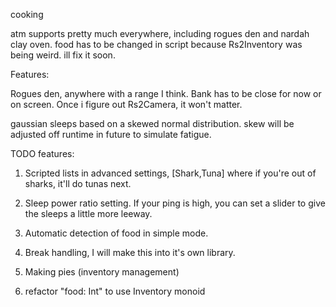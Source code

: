 cooking

atm supports pretty much everywhere, including rogues den and nardah clay oven. food has to be changed in script because Rs2Inventory was being weird. ill fix it soon.

Features:

Rogues den, anywhere with a range I think. Bank has to be close for now or on screen. Once i figure out Rs2Camera, it won't matter.

gaussian sleeps based on a skewed normal distribution. skew will be adjusted off runtime in future to simulate fatigue.

TODO features:

1. Scripted lists in advanced settings, [Shark,Tuna] where if you're out of sharks, it'll do tunas next.

5. Sleep power ratio setting. If your ping is high, you can set a slider to give the sleeps a little more leeway.

6. Automatic detection of food in simple mode.

7. Break handling, I will make this into it's own library.

8. Making pies (inventory management)

9. refactor "food: Int" to use Inventory monoid
